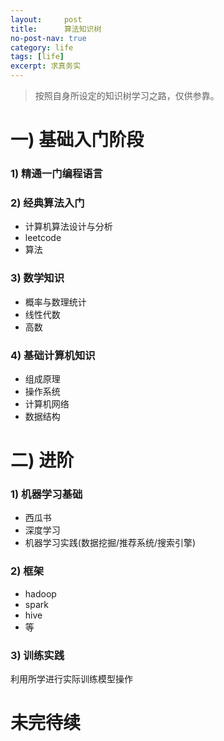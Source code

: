 ```yaml
---
layout:     post
title:      算法知识树
no-post-nav: true
category: life
tags: [life]
excerpt: 求真务实
---
```


> 按照自身所设定的知识树学习之路，仅供参靠。

# 一) 基础入门阶段

### 1) 精通一门编程语言

### 2) 经典算法入门

  - 计算机算法设计与分析
  - leetcode
  - 算法

### 3) 数学知识

  - 概率与数理统计
  - 线性代数
  - 高数

### 4) 基础计算机知识

  - 组成原理
  - 操作系统
  - 计算机网络
  - 数据结构

# 二) 进阶

### 1) 机器学习基础
  
  - 西瓜书
  - 深度学习
  - 机器学习实践(数据挖掘/推荐系统/搜索引擎)

### 2) 框架

  - hadoop
  - spark
  - hive
  - 等

### 3) 训练实践

  利用所学进行实际训练模型操作


# 未完待续
